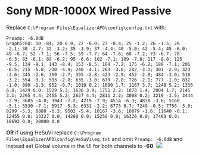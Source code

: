 # Sony MDR-1000X Wired Passive
Replace `C:\Program Files\EqualizerAPO\config\config.txt` with:
```
Preamp: -6.0dB
GraphicEQ: 10 -84; 20 0.9; 22 -0.0; 23 -0.4; 25 -1.2; 26 -1.5; 28 -2.1; 30 -2.7; 32 -3.2; 35 -3.9; 37 -4.4; 40 -5.0; 42 -5.4; 45 -6.0; 49 -6.7; 52 -7.1; 56 -7.5; 59 -7.7; 64 -7.6; 68 -7.2; 73 -6.7; 78 -6.3; 83 -6.1; 89 -6.2; 95 -6.6; 102 -7.1; 109 -7.8; 117 -8.8; 125 -9.5; 134 -9.1; 143 -8.4; 153 -8.5; 164 -7.2; 175 -6.2; 188 -7.1; 201 -6.5; 215 -5.8; 230 -4.9; 246 -4.1; 263 -3.6; 282 -3.1; 301 -2.9; 323 -2.6; 345 -2.6; 369 -2.7; 395 -2.8; 423 -2.9; 452 -2.8; 484 -3.0; 518 -3.2; 554 -3.1; 593 -2.8; 635 -3.0; 679 -2.8; 726 -2.1; 777 -1.0; 832 -1.0; 890 -1.3; 952 -0.7; 1019 0.2; 1090 1.7; 1167 3.7; 1248 5.2; 1336 6.0; 1429 6.0; 1529 5.3; 1636 3.9; 1751 2.2; 1873 1.4; 2004 1.7; 2145 3.1; 2295 4.4; 2455 5.2; 2627 4.4; 2811 2.2; 3008 0.2; 3219 -1.5; 3444 -2.9; 3685 -4.8; 3943 -7.2; 4219 -7.9; 4514 -6.3; 4830 -3.6; 5168 -5.1; 5530 -7.1; 5917 -5.3; 6331 -2.2; 6775 0.7; 7249 -0.5; 7756 -3.0; 8299 -5.3; 8880 -6.3; 9502 -5.4; 10167 -3.6; 10879 -1.6; 11640 -0.1; 12455 0.0; 13327 0.0; 14260 0.0; 15258 0.0; 16326 0.0; 17469 0.0; 18692 0.0; 20000 0.0
```
**OR** if using HeSuVi replace `C:\Program Files\EqualizerAPO\config\HeSuVi\eq.txt` and omit `Preamp: -6.0dB` and instead set Global volume in the UI for both channels to **-60**.
![](https://raw.githubusercontent.com/jaakkopasanen/AutoEq/master/results/Sonoma%20Model%20One/innerfidelity/onear/Sony%20MDR-1000X%20Wired%20Passive/Sony%20MDR-1000X%20Wired%20Passive.png)